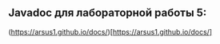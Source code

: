 ## Javadoc для лабораторной работы 5:
(https://arsus1.github.io/docs/)[https://arsus1.github.io/docs/]
